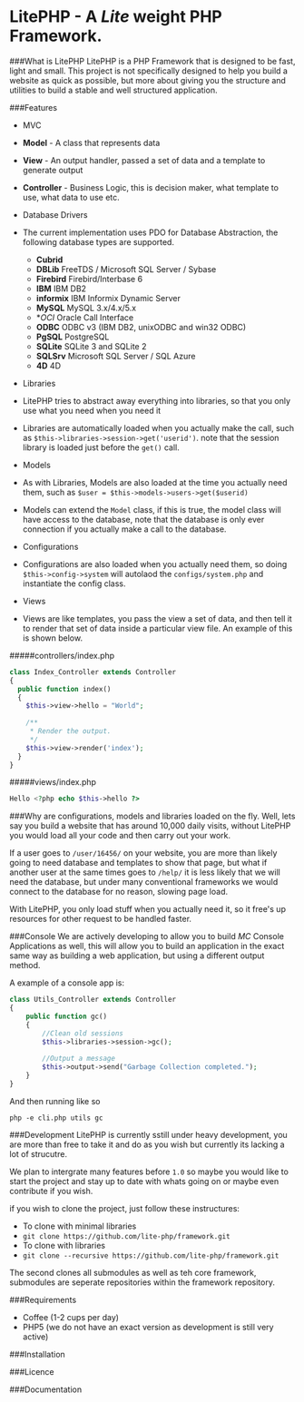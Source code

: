 # LitePHP - A *Lite* weight PHP Framework.

###What is LitePHP
LitePHP is a PHP Framework that is designed to be fast, light and small. This project is not specifically designed to help you build a website as quick as possible, but more about giving you the structure and utilities to build a stable and well structured application.

###Features
- MVC
 - **Model** - A class that represents data
 - **View** - An output handler, passed a set of data and a template to generate output
 - **Controller** - Business Logic, this is decision maker, what template to use, what data to use etc.

- Database Drivers
 - The current implementation uses PDO for Database Abstraction, the following database types are supported.
     - **Cubrid**
     - **DBLib**    FreeTDS / Microsoft SQL Server / Sybase
     - **Firebird** Firebird/Interbase 6
     - **IBM**	    IBM DB2
     - **informix**	IBM Informix Dynamic Server
     - **MySQL**	  MySQL 3.x/4.x/5.x
     - **OCI*	      Oracle Call Interface
     - **ODBC**	    ODBC v3 (IBM DB2, unixODBC and win32 ODBC)
     - **PgSQL**	  PostgreSQL
     - **SQLite**	  SQLite 3 and SQLite 2
     - **SQLSrv**	  Microsoft SQL Server / SQL Azure
     - **4D**	      4D

- Libraries
 - LitePHP tries to abstract away everything into libraries, so that you only use what you need when you need it
 - Libraries are automatically loaded when you actually make the call, such as `$this->libraries->session->get('userid')`. note that the session library is loaded just before the `get()` call.

- Models
 - As with Libraries, Models are also loaded at the time you actually need them, such as `$user = $this->models->users->get($userid)`
 - Models can extend the `Model` class, if this is true, the model class will have access to the database, note that the database is only ever connection if you actually make a call to the database.

- Configurations
 - Configurations are also loaded when you actually need them, so doing `$this->config->system` will autolaod the `configs/system.php` and instantiate the config class.

- Views
 - Views are like templates, you pass the view a set of data, and then tell it to render that set of data inside a particular view file. An example of this is shown below.

#####controllers/index.php
```php
class Index_Controller extends Controller
{
  public function index()
  {
    $this->view->hello = "World";
    
    /**
     * Render the output.
     */
    $this->view->render('index');
  }
}
```

#####views/index.php
```php
Hello <?php echo $this->hello ?>
```

###Why are configurations, models and libraries loaded on the fly.
Well, lets say you build a website that has around 10,000 daily visits, without LitePHP you would load all your code and then
carry out your work.

If a user goes to `/user/16456/` on your website, you are more than likely going to need database and templates to show that page, but what
if another user at the same times goes to `/help/` it is less likely that we will need the database, but under many conventional frameworks we would connect to the database for no reason, slowing page load.

With LitePHP, you only load stuff when you actually need it, so it free's up resources for other request to be handled faster.

###Console
We are actively developing to allow you to build *MC* Console Applications as well, this will allow you to build an application in the exact same way
as building a web application, but using a different output method.

A example of a console app is:

```php
class Utils_Controller extends Controller
{
    public function gc()
    {
        //Clean old sessions
        $this->libraries->session->gc();
        
        //Output a message
        $this->output->send("Garbage Collection completed.");
    }
}
```

And then running like so

`php -e cli.php utils gc`

###Development
LitePHP is currently sstill under heavy development, you are more than free to take it and do as you wish but currently its lacking
a lot of strucutre.

We plan to intergrate many features before `1.0` so maybe you would like to start the project and stay up to date with whats going on
or maybe even contribute if you wish.

if you wish to clone the project, just follow these instructures:

- To clone with minimal libraries
 - `git clone https://github.com/lite-php/framework.git`
- To clone with libraries
 - `git clone --recursive https://github.com/lite-php/framework.git`

The second clones all submodules as well as teh core framework, submodules are seperate repositories within the framework
repository.

###Requirements
- Coffee (1-2 cups per day)
- PHP5 (we do not have an exact version as development is still very active)

###Installation

###Licence

###Documentation

